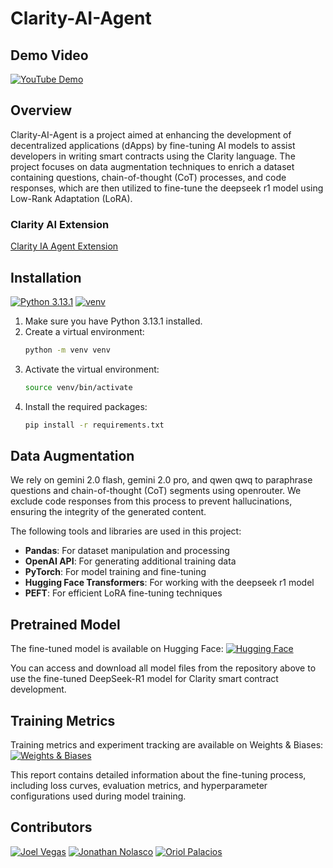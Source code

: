 # Clarity-AI-Agent

## Demo Video

[![YouTube Demo](https://img.shields.io/badge/Youtube-Demo-red)](https://www.youtube.com/watch?v=Zjf2j64ZgrA)

## Overview

Clarity-AI-Agent is a project aimed at enhancing the development of decentralized applications (dApps) by fine-tuning AI models to assist developers in writing smart contracts using the Clarity language. The project focuses on data augmentation techniques to enrich a dataset containing questions, chain-of-thought (CoT) processes, and code responses, which are then utilized to fine-tune the deepseek r1 model using Low-Rank Adaptation (LoRA).

### Clarity AI Extension

[Clarity IA Agent Extension](https://github.com/joelvegas20/clarity-ia-agent-extension)

## Installation

[![Python 3.13.1](https://img.shields.io/badge/python-3.13.1-blue.svg)](https://www.python.org/downloads/release/python-3131/)
[![venv](https://img.shields.io/badge/venv-virtual_environment-green.svg)](https://docs.python.org/3/library/venv.html)

1. Make sure you have Python 3.13.1 installed.
2. Create a virtual environment:
    ```bash
    python -m venv venv
    ```
3. Activate the virtual environment:
    ```bash
    source venv/bin/activate
    ```
4. Install the required packages:
    ```bash
    pip install -r requirements.txt
    ```

## Data Augmentation

We rely on gemini 2.0 flash, gemini 2.0 pro, and qwen qwq to paraphrase questions and chain-of-thought (CoT) segments using openrouter. We exclude code responses from this process to prevent hallucinations, ensuring the integrity of the generated content.

The following tools and libraries are used in this project:
- **Pandas**: For dataset manipulation and processing
- **OpenAI API**: For generating additional training data
- **PyTorch**: For model training and fine-tuning
- **Hugging Face Transformers**: For working with the deepseek r1 model
- **PEFT**: For efficient LoRA fine-tuning techniques



## Pretrained Model

The fine-tuned model is available on Hugging Face:
[![Hugging Face](https://img.shields.io/badge/🤗_Hugging_Face-DeepSeek--R1--Clarity--AI--Agent-blue)](https://huggingface.co/OriolPalacios/DeepSeek-R1-Clarity-AI-Agent-2/tree/main)

You can access and download all model files from the repository above to use the fine-tuned DeepSeek-R1 model for Clarity smart contract development.

## Training Metrics

Training metrics and experiment tracking are available on Weights & Biases:
[![Weights & Biases](https://img.shields.io/badge/📊_Weights_&_Biases-Training_Report-yellow)](https://wandb.ai/oriol_palacios-universidad-nacional-de-san-antonio-abad-/Fine-tune-DeepSeek-R1-Distill-Llama-8B%20on%20Clarity%20Dataset%20for%20Clarity-AI-Agent?nw=nwuseroriol_palacios)

This report contains detailed information about the fine-tuning process, including loss curves, evaluation metrics, and hyperparameter configurations used during model training.

## Contributors

[![Joel Vegas](https://img.shields.io/badge/Joel-Vegas-orange)](https://github.com/joelvegas20)
[![Jonathan Nolasco](https://img.shields.io/badge/Jonathan-Nolasco-yellow)](https://github.com/jnolascob)
[![Oriol Palacios](https://img.shields.io/badge/Oriol-Palacios-red)](https://github.com/OriolPalacios)
